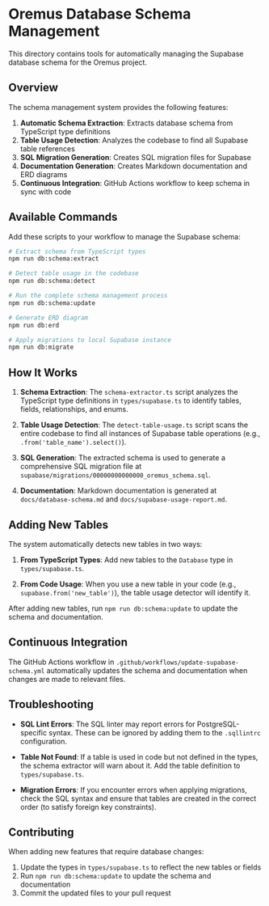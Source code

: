 # Oremus Database Schema Management

This directory contains tools for automatically managing the Supabase database schema for the Oremus project.

## Overview

The schema management system provides the following features:

1. **Automatic Schema Extraction**: Extracts database schema from TypeScript type definitions
2. **Table Usage Detection**: Analyzes the codebase to find all Supabase table references
3. **SQL Migration Generation**: Creates SQL migration files for Supabase
4. **Documentation Generation**: Creates Markdown documentation and ERD diagrams
5. **Continuous Integration**: GitHub Actions workflow to keep schema in sync with code

## Available Commands

Add these scripts to your workflow to manage the Supabase schema:

```bash
# Extract schema from TypeScript types
npm run db:schema:extract

# Detect table usage in the codebase
npm run db:schema:detect

# Run the complete schema management process
npm run db:schema:update

# Generate ERD diagram
npm run db:erd

# Apply migrations to local Supabase instance
npm run db:migrate
```

## How It Works

1. **Schema Extraction**: The `schema-extractor.ts` script analyzes the TypeScript type definitions in `types/supabase.ts` to identify tables, fields, relationships, and enums.

2. **Table Usage Detection**: The `detect-table-usage.ts` script scans the entire codebase to find all instances of Supabase table operations (e.g., `.from('table_name').select()`).

3. **SQL Generation**: The extracted schema is used to generate a comprehensive SQL migration file at `supabase/migrations/00000000000000_oremus_schema.sql`.

4. **Documentation**: Markdown documentation is generated at `docs/database-schema.md` and `docs/supabase-usage-report.md`.

## Adding New Tables

The system automatically detects new tables in two ways:

1. **From TypeScript Types**: Add new tables to the `Database` type in `types/supabase.ts`.

2. **From Code Usage**: When you use a new table in your code (e.g., `supabase.from('new_table')`), the table usage detector will identify it.

After adding new tables, run `npm run db:schema:update` to update the schema and documentation.

## Continuous Integration

The GitHub Actions workflow in `.github/workflows/update-supabase-schema.yml` automatically updates the schema and documentation when changes are made to relevant files.

## Troubleshooting

- **SQL Lint Errors**: The SQL linter may report errors for PostgreSQL-specific syntax. These can be ignored by adding them to the `.sqllintrc` configuration.

- **Table Not Found**: If a table is used in code but not defined in the types, the schema extractor will warn about it. Add the table definition to `types/supabase.ts`.

- **Migration Errors**: If you encounter errors when applying migrations, check the SQL syntax and ensure that tables are created in the correct order (to satisfy foreign key constraints).

## Contributing

When adding new features that require database changes:

1. Update the types in `types/supabase.ts` to reflect the new tables or fields
2. Run `npm run db:schema:update` to update the schema and documentation
3. Commit the updated files to your pull request
